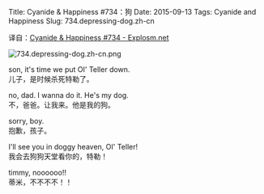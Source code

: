Title: Cyanide & Happiness #734：狗
Date: 2015-09-13
Tags: Cyanide and Happiness
Slug: 734.depressing-dog.zh-cn

译自：[Cyanide & Happiness #734 - Explosm.net](http://explosm.net/comics/734/)


![734.depressing-dog.zh-cn.png](/static/images/comics/734.depressing-dog.zh-cn.png)





son, it's time we put
OI' Teller down.        
儿子，是时候杀死特勒了。

no, dad. I wanna
do it. He's my dog.     
不，爸爸。让我来。他是我的狗。

sorry, boy.         
抱歉，孩子。


I'll see you in
doggy heaven, OI' Teller!           
我会去狗狗天堂看你的，特勒！


timmy, noooooo!!            
蒂米，不不不不！！